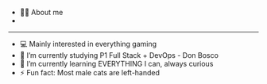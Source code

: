 - 👩‍🎓 About me
- 
------------------------------------------------------------------------
- 💻 Mainly interested in everything gaming
- 🔭 I’m currently studying P1 Full Stack + DevOps - Don Bosco
- 🧠 I’m currently learning EVERYTHING I can, always curious
- ⚡ Fun fact: Most male cats are left-handed
